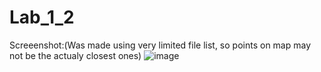 # Lab_1_2
Screeenshot:(Was made using very limited file list, so points on map may not be the actualy closest ones)
![image](https://user-images.githubusercontent.com/95704303/153670944-64fa4f61-34c3-439c-8fe1-3e7d261a3232.png)
